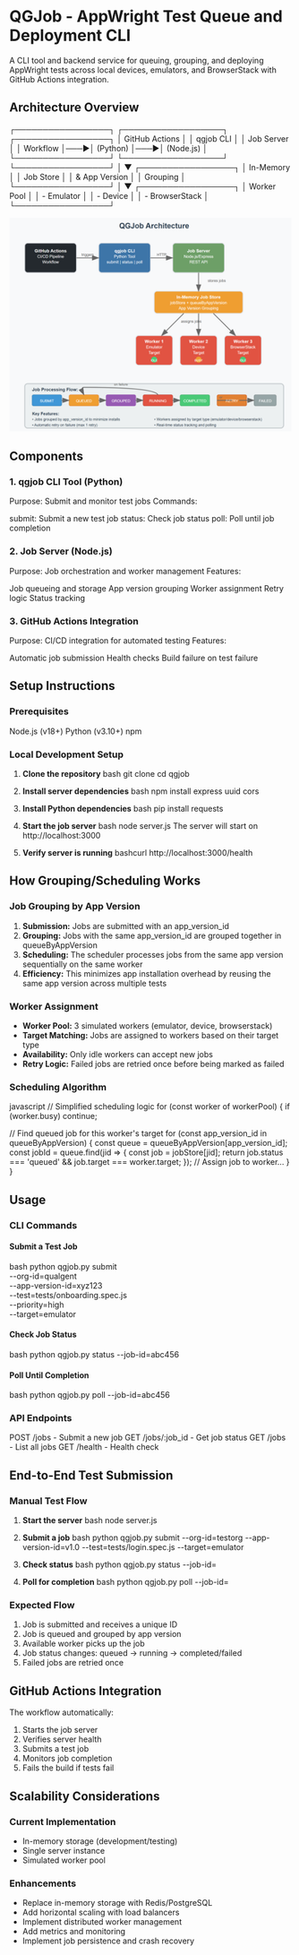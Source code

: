 # QGJob - AppWright Test Queue and Deployment CLI
A CLI tool and backend service for queuing, grouping, and deploying AppWright tests across local devices, emulators, and BrowserStack with GitHub Actions integration.
## Architecture Overview
┌─────────────────┐    ┌──────────────────┐    ┌─────────────────┐
│   GitHub Actions │    │    qgjob CLI     │    │   Job Server    │
│    Workflow      │───▶│    (Python)      │───▶│   (Node.js)     │
└─────────────────┘    └──────────────────┘    └─────────────────┘
                                                         │
                                                         ▼
                                                ┌─────────────────┐
                                                │   In-Memory     │
                                                │   Job Store     │
                                                │  & App Version  │
                                                │   Grouping      │
                                                └─────────────────┘
                                                         │
                                                         ▼
                                                ┌─────────────────┐
                                                │  Worker Pool    │
                                                │  - Emulator     │
                                                │  - Device       │
                                                │  - BrowserStack │
                                                └─────────────────┘




![alt text](image.png)

## Components
### 1. qgjob CLI Tool (Python)

Purpose: Submit and monitor test jobs
Commands:

submit: Submit a new test job
status: Check job status
poll: Poll until job completion



### 2. Job Server (Node.js)

Purpose: Job orchestration and worker management
Features:

Job queueing and storage
App version grouping
Worker assignment
Retry logic
Status tracking



### 3. GitHub Actions Integration

Purpose: CI/CD integration for automated testing
Features:

Automatic job submission
Health checks
Build failure on test failure



## Setup Instructions
### Prerequisites

Node.js (v18+)
Python (v3.10+)
npm

### Local Development Setup

1. **Clone the repository**
bash
  git clone <repository-url>
  cd qgjob

2. **Install server dependencies**
bash
  npm install express uuid cors

3. **Install Python dependencies**
bash
  pip install requests

4. **Start the job server**
bash
  node server.js
The server will start on http://localhost:3000

5. **Verify server is running**
bashcurl http://localhost:3000/health


## How Grouping/Scheduling Works
### Job Grouping by App Version

1. **Submission:** Jobs are submitted with an app_version_id
2. **Grouping:** Jobs with the same app_version_id are grouped together in queueByAppVersion
3. **Scheduling:** The scheduler processes jobs from the same app version sequentially on the same worker
4. **Efficiency:** This minimizes app installation overhead by reusing the same app version across multiple tests

### Worker Assignment

- **Worker Pool:** 3 simulated workers (emulator, device, browserstack)
- **Target Matching:** Jobs are assigned to workers based on their target type
- **Availability:** Only idle workers can accept new jobs
- **Retry Logic:** Failed jobs are retried once before being marked as failed

### Scheduling Algorithm
javascript
// Simplified scheduling logic
for (const worker of workerPool) {
  if (worker.busy) continue;
  
  // Find queued job for this worker's target
  for (const app_version_id in queueByAppVersion) {
    const queue = queueByAppVersion[app_version_id];
    const jobId = queue.find(jid => {
      const job = jobStore[jid];
      return job.status === 'queued' && job.target === worker.target;
    });
    // Assign job to worker...
  }
}


## Usage
### CLI Commands
#### Submit a Test Job
bash
python qgjob.py submit \
  --org-id=qualgent \
  --app-version-id=xyz123 \
  --test=tests/onboarding.spec.js \
  --priority=high \
  --target=emulator

#### Check Job Status
bash
python qgjob.py status --job-id=abc456

#### Poll Until Completion
bash
python qgjob.py poll --job-id=abc456

### API Endpoints

POST /jobs - Submit a new job
GET /jobs/:job_id - Get job status
GET /jobs - List all jobs
GET /health - Health check

## End-to-End Test Submission
### Manual Test Flow

1. **Start the server**
bash
node server.js

2. **Submit a job**
bash
python qgjob.py submit --org-id=testorg --app-version-id=v1.0 --test=tests/login.spec.js --target=emulator

3. **Check status**
bash
python qgjob.py status --job-id=<returned-job-id>

4. **Poll for completion**
bash
python qgjob.py poll --job-id=<returned-job-id>


### Expected Flow

1. Job is submitted and receives a unique ID
2. Job is queued and grouped by app version
3. Available worker picks up the job
4. Job status changes: queued → running → completed/failed
5. Failed jobs are retried once

## GitHub Actions Integration
The workflow automatically:

1. Starts the job server
2. Verifies server health
3. Submits a test job
4. Monitors job completion
5. Fails the build if tests fail


## Scalability Considerations
### Current Implementation

- In-memory storage (development/testing)
- Single server instance
- Simulated worker pool

### Enhancements

- Replace in-memory storage with Redis/PostgreSQL
- Add horizontal scaling with load balancers
- Implement distributed worker management
- Add metrics and monitoring
- Implement job persistence and crash recovery